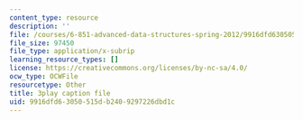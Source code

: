 ```yaml
---
content_type: resource
description: ''
file: /courses/6-851-advanced-data-structures-spring-2012/9916dfd63050515db2409297226dbd1c_V3omVLzI0WE.vtt
file_size: 97450
file_type: application/x-subrip
learning_resource_types: []
license: https://creativecommons.org/licenses/by-nc-sa/4.0/
ocw_type: OCWFile
resourcetype: Other
title: 3play caption file
uid: 9916dfd6-3050-515d-b240-9297226dbd1c
---
```

